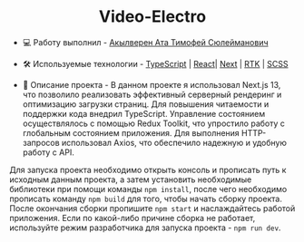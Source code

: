 <h1 align="center">Video-Electro</h1>

- 💻 Работу выполнил - [Акылверен Ата Тимофей Сюлейманович](https://github.com/TimProger)

- 🛠️ Используемые технологии -
  [TypeScript](https://www.typescriptlang.org/) |
  [React](https://reactjs.org/)|
  [Next](https://nextjs.org/) |
  [RTK](https://redux-toolkit.js.org/) |
  [SCSS](https://sass-lang.com/)

- 📝 Описание проекта - В данном проекте я использовал Next.js 13, что позволило реализовать эффективный серверный рендеринг и оптимизацию загрузки страниц. Для повышения читаемости и поддержки кода внедрил TypeScript. Управление состоянием осуществлялось с помощью Redux Toolkit, что упростило работу с глобальным состоянием приложения. Для выполнения HTTP-запросов использовал Axios, что обеспечило надежную и удобную работу с API.

Для запуска проекта необходимо открыть консоль и прописать путь к исходным данным проекта, а затем установить необходимые библиотеки при помощи команды ```npm install```, после чего необходимо прописать команду ```npm build``` для того, чтобы начать сборку проекта. После окончания сборки пропишите ```npm start``` и наслаждайтесь работой приложения. Если по какой-либо причине сборка не работает, используйте режим разработчика для запуска проекта - ```npm run dev```.


